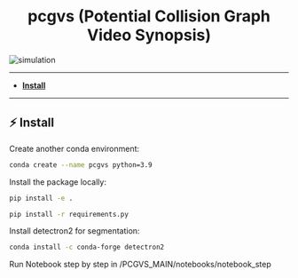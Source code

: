 <h1 align="center">pcgvs (Potential Collision Graph Video Synopsis)</h1>

![simulation](media/synopsis.gif)

------

- **[Install](#-Install)**


------


## ⚡ Install

Create another conda environment: 

```bash
conda create --name pcgvs python=3.9
```

Install the package locally:

```bash
pip install -e .
```
```bash
pip install -r requirements.py
```
Install detectron2 for segmentation:

```bash
conda install -c conda-forge detectron2
```
Run Notebook step by step in /PCGVS_MAIN/notebooks/notebook_step





